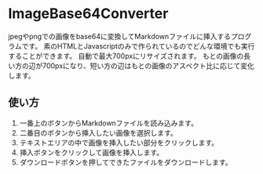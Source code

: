 # ImageBase64Converter
jpegやpngでの画像をbase64に変換してMarkdownファイルに挿入するプログラムです。
素のHTMLとJavascriptのみで作られているのでどんな環境でも実行することができます。
自動で最大700pxにリサイズされます。
もとの画像の長い方の辺が700pxになり、短い方の辺はもとの画像のアスペクト比に応じて変化します。
## 使い方
1. 一番上のボタンからMarkdownファイルを読み込みます。
1. 二番目のボタンから挿入したい画像を選択します。
1. テキストエリアの中で画像を挿入したい部分をクリックします。
1. 挿入ボタンをクリックして画像を挿入します。
1. ダウンロードボタンを押してできたファイルをダウンロードします。
